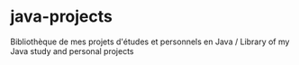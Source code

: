 # java-projects
Bibliothèque de mes projets d'études et personnels en Java / Library of my Java study and personal projects
